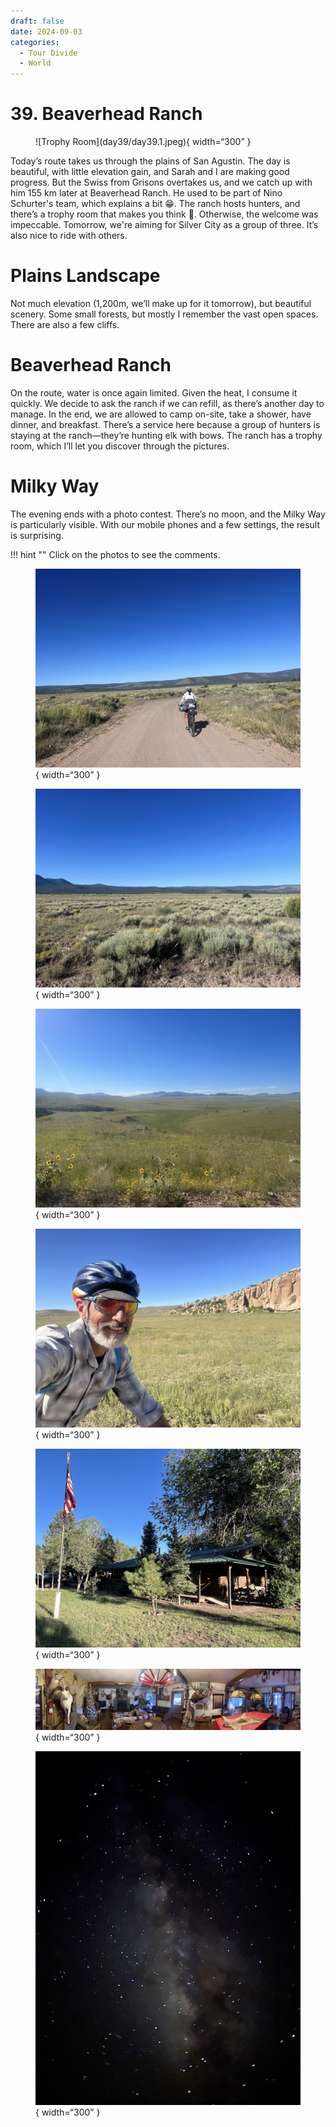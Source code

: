 ```yaml
---
draft: false 
date: 2024-09-03
categories:
  - Tour Divide
  - World
---
```


# 39. Beaverhead Ranch

<figure markdown>
![Trophy Room](day39/day39.1.jpeg){ width=“300” }
</figure>

Today’s route takes us through the plains of San Agustin. The day is beautiful, with little elevation gain, and Sarah and I are making good progress. But the Swiss from Grisons overtakes us, and we catch up with him 155 km later at Beaverhead Ranch. He used to be part of Nino Schurter's team, which explains a bit 😁. The ranch hosts hunters, and there’s a trophy room that makes you think 🤔. Otherwise, the welcome was impeccable. Tomorrow, we're aiming for Silver City as a group of three. It’s also nice to ride with others.

<!-- more -->

# Plains Landscape

Not much elevation (1,200m, we’ll make up for it tomorrow), but beautiful scenery. Some small forests, but mostly I remember the vast open spaces. There are also a few cliffs.

# Beaverhead Ranch

On the route, water is once again limited. Given the heat, I consume it quickly. We decide to ask the ranch if we can refill, as there’s another day to manage. In the end, we are allowed to camp on-site, take a shower, have dinner, and breakfast. There’s a service here because a group of hunters is staying at the ranch—they’re hunting elk with bows. The ranch has a trophy room, which I’ll let you discover through the pictures.

# Milky Way

The evening ends with a photo contest. There’s no moon, and the Milky Way is particularly visible. With our mobile phones and a few settings, the result is surprising.

!!! hint ""
    Click on the photos to see the comments.

<figure markdown>

![We’re riding as a pair. Sarah is super fit; she’s aiming to do the race version of the Tour Divide.](day39/day39.2.jpeg){ width=“300” }

![Magnificent plains](day39/day39.3.jpeg){ width=“300” }

![Magnificent plains, again!](day39/day39.4.jpeg){ width=“300” }

![After the sandwich break, we set off again with a smile](day39/day39.5.jpeg){ width=“300” }

![Beaverhead doesn’t look like much from the outside](day39/day39.6.jpeg){ width=“300” }

![But it hosts an impressive trophy room](day39/day39.7.jpeg){ width=“300” }

![Milky Way](day39/day39.8.jpeg){ width=“300” }

</figure>
